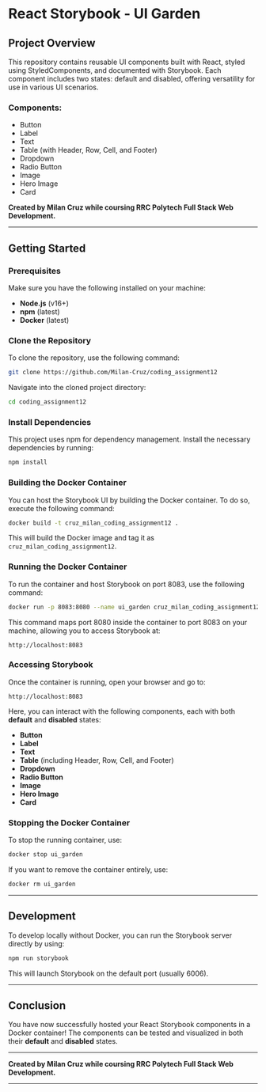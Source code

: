 # React Storybook - UI Garden

## Project Overview

This repository contains reusable UI components built with React, styled using StyledComponents, and documented with Storybook. Each component includes two states: default and disabled, offering versatility for use in various UI scenarios.

### Components:

- Button
- Label
- Text
- Table (with Header, Row, Cell, and Footer)
- Dropdown
- Radio Button
- Image
- Hero Image
- Card

**Created by Milan Cruz while coursing RRC Polytech Full Stack Web Development.**

---

## Getting Started

### Prerequisites

Make sure you have the following installed on your machine:

- **Node.js** (v16+)
- **npm** (latest)
- **Docker** (latest)

### Clone the Repository

To clone the repository, use the following command:

```bash
git clone https://github.com/Milan-Cruz/coding_assignment12
```

Navigate into the cloned project directory:

```bash
cd coding_assignment12
```

### Install Dependencies

This project uses npm for dependency management. Install the necessary dependencies by running:

```bash
npm install
```

### Building the Docker Container

You can host the Storybook UI by building the Docker container. To do so, execute the following command:

```bash
docker build -t cruz_milan_coding_assignment12 .
```

This will build the Docker image and tag it as `cruz_milan_coding_assignment12`.

### Running the Docker Container

To run the container and host Storybook on port 8083, use the following command:

```bash
docker run -p 8083:8080 --name ui_garden cruz_milan_coding_assignment12:latest
```

This command maps port 8080 inside the container to port 8083 on your machine, allowing you to access Storybook at:

```
http://localhost:8083
```

### Accessing Storybook

Once the container is running, open your browser and go to:

```
http://localhost:8083
```

Here, you can interact with the following components, each with both **default** and **disabled** states:

- **Button**
- **Label**
- **Text**
- **Table** (including Header, Row, Cell, and Footer)
- **Dropdown**
- **Radio Button**
- **Image**
- **Hero Image**
- **Card**

### Stopping the Docker Container

To stop the running container, use:

```bash
docker stop ui_garden
```

If you want to remove the container entirely, use:

```bash
docker rm ui_garden
```

---

## Development

To develop locally without Docker, you can run the Storybook server directly by using:

```bash
npm run storybook
```

This will launch Storybook on the default port (usually 6006).

---

## Conclusion

You have now successfully hosted your React Storybook components in a Docker container! The components can be tested and visualized in both their **default** and **disabled** states.

---

**Created by Milan Cruz while coursing RRC Polytech Full Stack Web Development.**

---